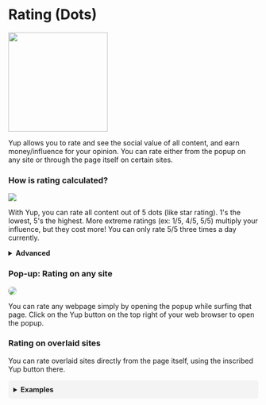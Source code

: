# Rating (Dots)

<img src="/media/dotsw.png" width="200px" class="flat-img"></img>

Yup allows you to rate and see the social value of all content, and earn money/influence for your opinion. You can rate either from the popup on any site or through the page itself on certain sites.

### How is rating calculated?

<img src="/media/dotgraphw.png" class="flat-img flat"></img>


With Yup, you can rate all content out of 5 dots (like star rating). 1's the lowest, 5's the highest. More extreme ratings (ex: 1/5, 4/5, 5/5) multiply your influence, but they cost more! You can only rate 5/5 three times a day currently.

<details toggle class="advanced">
<p margin="20px 0 0 0" class="adv-text">
 The dots are a simplified implementation of quadratic voting. 2/5 and 3/5 are considered low-cost ratings, costing 1 vote each. 1/5 and 4/5 cost 4 votes, and 5/5, the most extreme, costs 9 votes. Users currently have 40 votes a day.
</p>
  <summary toggle class="adv-text" ><strong>Advanced</strong></summary>
    <table class="tg">
      <tr>
        <th class="tg-0pky">Rating</th>
        <th class="tg-0pky">Weight Multiple</th>
        <th class="tg-0pky">Vote Cost</th>
      </tr>
      <tr>
        <td class="tg-0pky">1/5</td>
        <td class="tg-0pky">2x</td>
        <td class="tg-0pky">4</td>
      </tr>
      <tr>
        <td class="tg-0pky">2/5</td>
        <td class="tg-0pky">1x</td>
        <td class="tg-0pky">1</td>
      </tr>
      <tr>
        <td class="tg-0pky">3/5</td>
        <td class="tg-0pky">1x</td>
        <td class="tg-0pky">1</td>
      </tr>
      <tr>
        <td class="tg-0pky">4/5</td>
        <td class="tg-0pky">2x</td>
        <td class="tg-0pky">4</td>
      </tr>
      <tr>
        <td class="tg-0pky">5/5</td>
        <td class="tg-0pky">3x</td>
        <td class="tg-0pky">9</td>
      </tr>
    </table>
<br>


</details>

### Pop-up:  Rating on any site

<img src="/media/twitdemo.gif" class="rounded-img"></img>

You can rate any webpage simply by opening the popup while surfing that page. Click on the Yup button on the top right of your web browser to open the popup.

###  Rating on overlaid sites

You can rate overlaid sites directly from the page itself, using the inscribed Yup button there.

<details toggle style="background:#f4f4f4; padding:10px; border-radius: 5px;">
  <summary toggle><strong>Examples</strong></summary>
<br>
Lists are <b>weighed</b> by each category separately and distinctly. That means that the usage and influence being spent in a category determines its relevance on lists.

####  Twitter Example

<img class="img" src="/media/twitter.png"></img>
#### Reddit Example

<img class="img" src="/media/reddit.png"></img>
#### Google Maps Example

<img class="img" src="/media/gmaps.png"></img>
</details>

<br><br><br>

<style>
.img {
  box-shadow: 0px 0px 2px #a2a2a2;
}
.rounded-img {
  border-radius:10px;
  box-shadow: 0px 0px 2px 1px #dddddd;
}
.tg  {
  border-collapse:collapse;
  border-spacing:0;
  width: 100%;
  display: inline-table;
}
.markdown-section table {
    display: inline-table;
}
.advanced:focus {
  outline:none;
}
</style>

